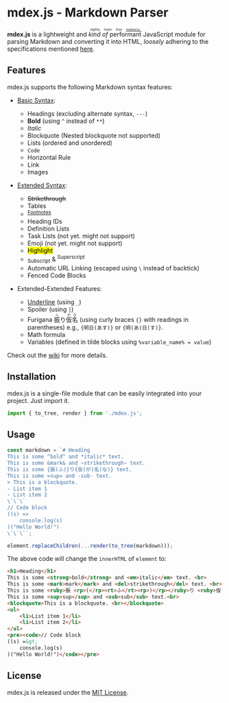 # mdex.js - Markdown Parser

**mdex.js** is a lightweight and <ruby>*kind of* performant<rt>slightly faster than [marked.js](https://github.com/markedjs/marked)</rt></ruby> JavaScript module for parsing Markdown and converting it into HTML, *loosely* adhering to the specifications mentioned [here](https://www.markdownguide.org/).

## Features

mdex.js supports the following Markdown syntax features:

- [Basic Syntax](https://www.markdownguide.org/basic-syntax/):
  - Headings (excluding alternate syntax, `---`)
  - **Bold** (using `^` instead of `**`)
  - *Italic*
  - Blockquote (Nested blockquote not supported)
  - Lists (ordered and unordered)
  - `Code`
  - Horizontal Rule
  - Link
  - Images

- [Extended Syntax](https://www.markdownguide.org/extended-syntax/):
  - ~~Strikethrough~~
  - Tables
  - <sup>[Footnotes](https://github.com/Feedekaiser/mdex/wiki/Extended-Features#footnotes)</sup>
  - Heading IDs
  - Definition Lists
  - Task Lists (not yet. might not support)
  - Emoji (not yet. might not support)
  - <mark>Highlight</mark>
  - <sub>Subscript</sub> & <sup>Superscript</sup>
  - Automatic URL Linking (escaped using `\` instead of backtick)
  - Fenced Code Blocks

- Extended-Extended Features:
  - <ins>Underline</ins> (using `_`)
  - Spoiler (using `|`)
  - Furigana <ruby>振<rp>(</rp><rt>ふ</rt><rp>)</rp></ruby>り<ruby>仮<rp>(</rp><rt>が</rt><rp>)</rp>名<rp>(</rp><rt>な</rt><rp>)</rp></ruby> (using curly braces `{}` with readings in parentheses) e.g., `{明日(あす)}` or `{明(あ)日(す)}`.
  - Math formula
  - Variables (defined in tilde blocks using `%variable_name% = value`)

Check out the [wiki](https://github.com/Feedekaiser/mdex/wiki/Basics) for more details.
## Installation

mdex.js is a single-file module that can be easily integrated into your project. Just import it.  

```javascript
import { to_tree, render } from './mdex.js';
```

## Usage
```javascript
const markdown = `# Heading
This is some ^bold^ and *italic* text.
This is some &mark& and ~strikethrough~ text.
This is some {振(ふ)}り{仮(が)名(な)} text.
This is some =sup= and -sub- text.
> This is a blockquote.
- List item 1
- List item 2
\`\`\`
// Code block
((s) =>
	console.log(s)
)("Hello World!")
\`\`\``;

element.replaceChildren(...render(to_tree(markdown)));
```

The above code will change the `innerHTML` of `element` to:

```html
<h1>Heading</h1>
This is some <strong>bold</strong> and <em>italic</em> text. <br>
This is some <mark>mark</mark> and <del>strikethrough</del> text. <br>
This is some <ruby>振 <rp>(</rp><rt>ふ</rt><rp>)</rp></ruby>り <ruby>仮 <rp>(</rp><rt>が</rt><rp>)</rp>名 <rp>(</rp><rt>な</rt><rp>)</rp></ruby> text. <br>
This is some <sup>sup</sup> and <sub>sub</sub> text.<br>
<blockquote>This is a blockquote. <br></blockquote>
<ul>
	<li>List item 1</li>
	<li>List item 2</li>
</ul>
<pre><code>// Code block
((s) =&gt;
	console.log(s)
)("Hello World!")</code></pre>
```

## License

mdex.js is released under the [MIT License](LICENSE).

